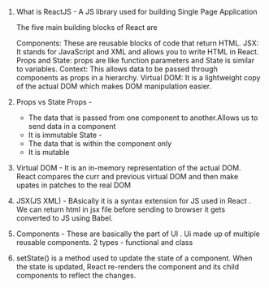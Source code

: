 1. What is ReactJS - A JS library used for building Single Page Application

   The five main building blocks of React are

   Components: These are reusable blocks of code that return HTML.
   JSX: It stands for JavaScript and XML and allows you to write HTML in React.
   Props and State: props are like function parameters and State is similar to variables.
   Context: This allows data to be passed through components as props in a hierarchy.
   Virtual DOM: It is a lightweight copy of the actual DOM which makes DOM manipulation easier.

2. Props vs State
   Props -

   - The data that is passed from one component to another.Allows us to send data in a component
   - It is immutable
     State -
   - The data that is within the component only
   - It is mutable

3. Virtual DOM -
   It is an in-memory representation of the actual DOM.
   React compares the curr and previous virtual DOM and then make upates in patches to the real DOM

4. JSX(JS XML) -
   BAsically it is a syntax extension for JS used in React . We can return html in jsx file
   before sending to browser it gets converted to JS using Babel.

5. Components -
   These are basically the part of UI . Ui made up of multiple reusable components.
   2 types - functional and class

6. setState() is a method used to update the state of a component. When the state is updated, React re-renders the component and its child components to reflect the changes.
